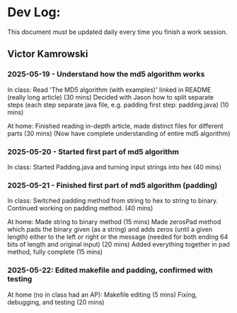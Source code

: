 # Dev Log:

This document must be updated daily every time you finish a work session.

## Victor Kamrowski

### 2025-05-19 - Understand how the md5 algorithm works

In class:
Read 'The MD5 algorithm (with examples)' linked in README (really long article) (30 mins)
Decided with Jason how to split separate steps (each step separate java file, e.g. padding first step: padding.java) (10 mins)

At home:
Finished reading in-depth article, made distinct files for different parts (30 mins)
(Now have complete understanding of entire md5 algorithm)

### 2025-05-20 - Started first part of md5 algorithm

In class:
Started Padding.java and turning input strings into hex (40 mins)

### 2025-05-21 - Finished first part of md5 algorithm (padding)

In class:
Switched padding method from string to hex to string to binary. Continued working on padding method. (40 mins)

At home:
Made string to binary method (15 mins)
Made zerosPad method which pads the binary given (as a string) and adds zeros (until a given length) either to the left or right or the message (needed for both ending 64 bits of length and original input) (20 mins)
Added everything together in pad method, fully complete (15 mins)

### 2025-05-22: Edited makefile and padding, confirmed with testing

At home (no in class had an AP):
Makefile editing (5 mins)
Fixing, debugging, and testing (20 mins)
